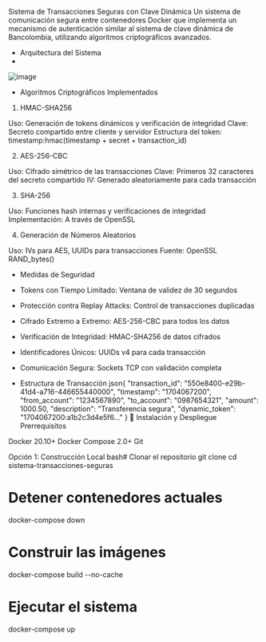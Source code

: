 Sistema de Transacciones Seguras con Clave Dinámica
Un sistema de comunicación segura entre contenedores Docker que implementa un mecanismo de autenticación similar al sistema de clave dinámica de Bancolombia, utilizando algoritmos criptográficos avanzados.
* Arquitectura del Sistema
* 
![image](https://github.com/user-attachments/assets/913a75a1-8f9a-4df3-9f88-8b775a6aa47b)

* Algoritmos Criptográficos Implementados
1. HMAC-SHA256

Uso: Generación de tokens dinámicos y verificación de integridad
Clave: Secreto compartido entre cliente y servidor
Estructura del token: timestamp:hmac(timestamp + secret + transaction_id)

2. AES-256-CBC

Uso: Cifrado simétrico de las transacciones
Clave: Primeros 32 caracteres del secreto compartido
IV: Generado aleatoriamente para cada transacción

3. SHA-256

Uso: Funciones hash internas y verificaciones de integridad
Implementación: A través de OpenSSL

4. Generación de Números Aleatorios

Uso: IVs para AES, UUIDs para transacciones
Fuente: OpenSSL RAND_bytes()

* Medidas de Seguridad

* Tokens con Tiempo Limitado: Ventana de validez de 30 segundos
* Protección contra Replay Attacks: Control de transacciones duplicadas
* Cifrado Extremo a Extremo: AES-256-CBC para todos los datos
* Verificación de Integridad: HMAC-SHA256 de datos cifrados
* Identificadores Únicos: UUIDs v4 para cada transacción
* Comunicación Segura: Sockets TCP con validación completa

* Estructura de Transacción
json{
  "transaction_id": "550e8400-e29b-41d4-a716-446655440000",
  "timestamp": "1704067200",
  "from_account": "1234567890",
  "to_account": "0987654321",
  "amount": 1000.50,
  "description": "Transferencia segura",
  "dynamic_token": "1704067200:a1b2c3d4e5f6..."
}
🚀 Instalación y Despliegue
Prerrequisitos

Docker 20.10+
Docker Compose 2.0+
Git

Opción 1: Construcción Local
bash# Clonar el repositorio
git clone <url-del-repositorio>
cd sistema-transacciones-seguras

# Detener contenedores actuales
docker-compose down

# Construir las imágenes
docker-compose build --no-cache

# Ejecutar el sistema
docker-compose up

